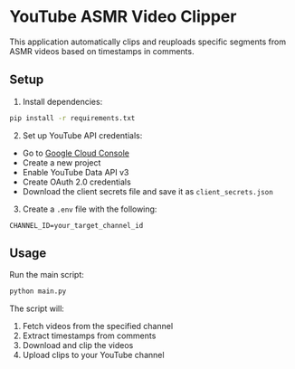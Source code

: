 # YouTube ASMR Video Clipper

This application automatically clips and reuploads specific segments from ASMR videos based on timestamps in comments.

## Setup

1. Install dependencies:
```bash
pip install -r requirements.txt
```

2. Set up YouTube API credentials:
- Go to [Google Cloud Console](https://console.cloud.google.com)
- Create a new project
- Enable YouTube Data API v3
- Create OAuth 2.0 credentials
- Download the client secrets file and save it as `client_secrets.json`

3. Create a `.env` file with the following:
```
CHANNEL_ID=your_target_channel_id
```

## Usage

Run the main script:
```bash
python main.py
```

The script will:
1. Fetch videos from the specified channel
2. Extract timestamps from comments
3. Download and clip the videos
4. Upload clips to your YouTube channel 